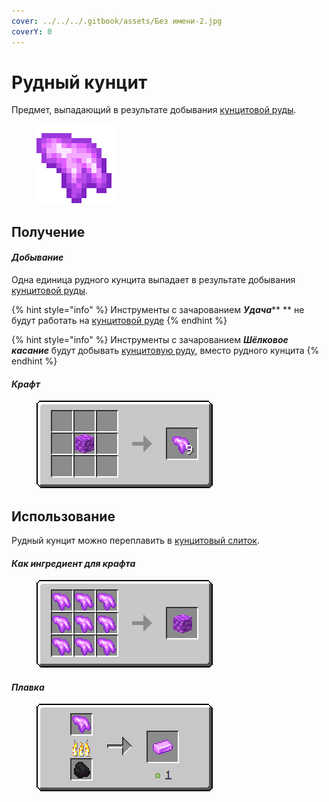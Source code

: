 ```yaml
---
cover: ../../../.gitbook/assets/Без имени-2.jpg
coverY: 0
---
```


# Рудный кунцит

Предмет, выпадающий в результате добывания [кунцитовой руды](../../rudy/kuncitovaya-ruda.md).

<figure><img src="../../../.gitbook/assets/raw_pink_ore.png" alt=""><figcaption></figcaption></figure>

## Получение

#### _Добывание_

Одна единица рудного кунцита выпадает в результате добывания [кунцитовой руды](../../rudy/kuncitovaya-ruda.md).

{% hint style="info" %}
Инструменты с зачарованием _**Удача**_\*\* \*\* не будут работать на [кунцитовой руде](../../rudy/kuncitovaya-ruda.md)
{% endhint %}

{% hint style="info" %}
Инструменты с зачарованием _**Шёлковое касание**_ будут добывать [кунцитовую руду](../../rudy/kuncitovaya-ruda.md), вместо рудного кунцита
{% endhint %}

#### _Крафт_

<figure><img src="../../../.gitbook/assets/raw_pink_ore_result-multi.png" alt=""><figcaption></figcaption></figure>

## Использование

Рудный кунцит можно переплавить в [кунцитовый слиток](kuncitovyi-slitok.md).

#### _Как ингредиент для крафта_

<figure><img src="../../../.gitbook/assets/raw_pink_ore_block_result-x1.png" alt=""><figcaption></figcaption></figure>

#### _Плавка_

<figure><img src="../../../.gitbook/assets/raw_pink_ore_ing.png" alt=""><figcaption></figcaption></figure>
